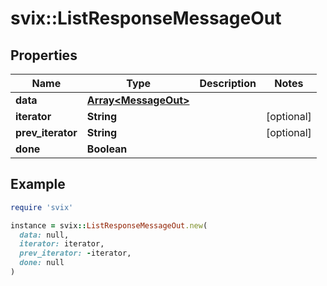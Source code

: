 # svix::ListResponseMessageOut

## Properties

| Name | Type | Description | Notes |
| ---- | ---- | ----------- | ----- |
| **data** | [**Array&lt;MessageOut&gt;**](MessageOut.md) |  |  |
| **iterator** | **String** |  | [optional] |
| **prev_iterator** | **String** |  | [optional] |
| **done** | **Boolean** |  |  |

## Example

```ruby
require 'svix'

instance = svix::ListResponseMessageOut.new(
  data: null,
  iterator: iterator,
  prev_iterator: -iterator,
  done: null
)
```

